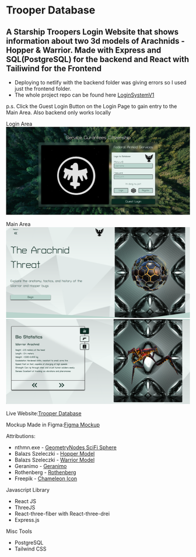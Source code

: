 # Trooper Database

## A Starship Troopers Login Website that shows information about two 3d models of Arachnids - Hopper & Warrior. Made with Express and SQL(PostgreSQL) for the backend and React with Tailiwind for the Frontend

 - Deploying to netlify with the backend folder was giving errors so I used just the frontend folder.
 - The whole project repo can be found here [LoginSystemV1](https://github.com/TSEidolon/loginSystemV1)

p.s. Click the Guest Login Button on the Login Page to gain entry to the Main Area. Also backend only works locally 

Login Area
![alt text](image.png)

Main Area
![alt text](image-1.png)
![alt text](image-2.png)

Live Website:[Trooper Database](https://trooperdatabase-tseidolon.netlify.app/)

Mockup Made in Figma:[Figma Mockup](https://www.figma.com/design/DmLDTOt30LNPXfDNrb0ZKv/Login?node-id=0-1&t=xvk6YLf5h1J4gCat-1)

Attributions:
  - nthmn.exe - [GeometryNodes SciFi Sphere]()
  - Balazs Szeleczki - [Hopper Model](https://skfb.ly/oWXCT)
  - Balazs Szeleczki - [Warrior Model](https://skfb.ly/oWvXJ)
  - Geranimo - [Geranimo](https://unsplash.com/photos/aerial-shot-of-road-surrounded-by-green-trees-qzgN45hseN0)
  - Rothenberg - [Rothenberg](https://unsplash.com/photos/a-shiny-metal-surface-with-a-diamond-pattern-n17JKxJiTL8)
  - Freepik - [Chameleon Icon](https://www.flaticon.com/free-icon/chameleon_7336277?term=chameleon&page=1&position=76&origin=search&related_id=7336277)

Javascript Library
  - React JS 
  - ThreeJS 
  - React-three-fiber with React-three-drei
  - Express.js

Misc Tools
 - PostgreSQL
 - Tailwind CSS
